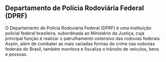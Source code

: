 Departamento de Polícia Rodoviária Federal (DPRF)
---

O Departamento de Polícia Rodoviária Federal (DPRF) é uma instituição policial federal brasileira, subordinada ao Ministério da Justiça, cuja principal função é realizar o patrulhamento ostensivo das rodovias federais. Assim, além de combater as mais variadas formas de crime nas rodovias federais do Brasil, também monitora e fiscaliza o trânsito de veículos, bens e pessoas.

